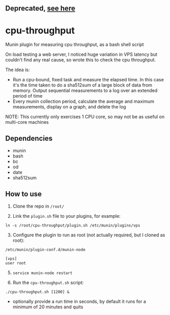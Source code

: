 ## Deprecated, [see here](https://github.com/casesolved-co-uk/munin-stress-ng)

# cpu-throughput
Munin plugin for measuring cpu throughput, as a bash shell script

On load testing a web server, I noticed huge variation in VPS latency but couldn't find any real cause, so wrote this to check the cpu throughput.

The idea is:
 - Run a cpu-bound, fixed task and measure the elapsed time. In this case it's the time taken to do a sha512sum of a large block of data from memory. Output sequential measurements to a log over an extended period of time
 - Every munin collection period, calculate the average and maximum measurements, display on a graph, and delete the log

NOTE: This currently only exercises 1 CPU core, so may not be as useful on multi-core machines

## Dependencies
 - munin
 - bash
 - bc
 - od
 - date
 - sha512sum

## How to use
1. Clone the repo in `/root/`

2. Link the `plugin.sh` file to your plugins, for example:

`ln -s /root/cpu-throughput/plugin.sh /etc/munin/plugins/vps`

3. Configure the plugin to run as root (not actually required, but I cloned as root):

`/etc/munin/plugin-conf.d/munin-node`

    [vps]
    user root

5. `service munin-node restart`

6. Run the `cpu-throughput.sh` script:

`./cpu-throughput.sh [1200] &`

  - optionally provide a run time in seconds, by default it runs for a minimum of 20 minutes and quits
